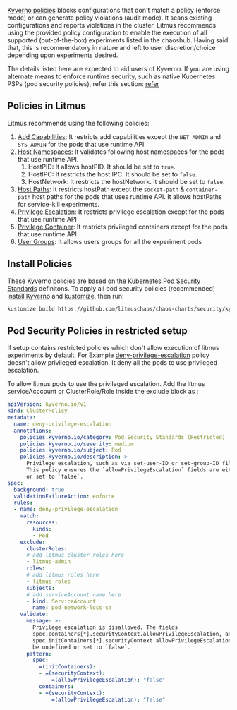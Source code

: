 [Kyverno policies](https://kyverno.io/policies/pod-security/) blocks configurations that don't match a policy (enforce mode) or can generate policy violations (audit mode). It scans existing configurations and reports violations in the cluster. 
Litmus recommends using the provided policy configuration to enable the execution of all supported (out-of-the-box) experiments listed in the chaoshub. Having said that, this is recommendatory in nature and left to user discretion/choice depending upon experiments desired.  

The details listed here are expected to aid users of Kyverno. If you are using alternate means to enforce runtime security, such as native Kubernetes PSPs (pod security policies), refer this section: [refer](https://litmuschaos.github.io/litmus/experiments/concepts/security/psp/)

## Policies in Litmus

Litmus recommends using the following policies:

1. [Add Capabilities](https://raw.githubusercontent.com/litmuschaos/chaos-charts/master/security/kyverno-policies/allow-capabilities-for-litmus-experiments-which-uses-runtime-api.yaml): It restricts add capabilities except the `NET_ADMIN` and `SYS_ADMIN` for the pods that use runtime API
1. [Host Namespaces](https://raw.githubusercontent.com/litmuschaos/chaos-charts/master/security/kyverno-policies/allow-host-namespaces-for-litmus-experiments-which-uses-runtime-api.yaml): It validates following host namespaces for the pods that use runtime API.
    1. HostPID: It allows hostPID. It should be set to `true`.
    1. HostIPC: It restricts the host IPC. It should be set to `false`.
    1. HostNetwork: It restricts the hostNetwork. It should be set to `false`.
1. [Host Paths](https://raw.githubusercontent.com/litmuschaos/chaos-charts/master/security/kyverno-policies/allow-host-paths-for-litmus-experiments-which-uses-hostPaths.yaml): It restricts hostPath except the `socket-path` & `container-path` host paths for the pods that uses runtime API. It allows hostPaths for service-kill experiments.
1. [Privilege Escalation](https://raw.githubusercontent.com/litmuschaos/chaos-charts/master/security/kyverno-policies/allow-privilege-escalation-for-litmus-experiments-which-uses-runtime-api.yaml): It restricts privilege escalation except for the pods that use runtime API
1. [Privilege Container](https://raw.githubusercontent.com/litmuschaos/chaos-charts/master/security/kyverno-policies/allow-privileged-containers-for-litmus-experiments-which-uses-runtime-api.yaml): It restricts privileged containers except for the pods that use runtime API
1. [User Groups](https://raw.githubusercontent.com/litmuschaos/chaos-charts/master/security/kyverno-policies/allow-user-groups-for-litmus-experiments.yaml): It allows users groups for all the experiment pods

## Install Policies

These Kyverno policies are based on the [Kubernetes Pod Security Standards](https://kubernetes.io/docs/concepts/security/pod-security-standards/) definitons. To apply all pod security policies (recommended) [install Kyverno](https://kyverno.io/docs/installation/) and [kustomize](https://kubectl.docs.kubernetes.io/installation/kustomize/binaries/), then run:

```bash
kustomize build https://github.com/litmuschaos/chaos-charts/security/kyverno-policies | kubectl apply -f -
```

## Pod Security Policies in restricted setup

If setup contains restricted policies which don't allow execution of litmus experiments by default. For Example [deny-privilege-escalation](https://kyverno.io/policies/pod-security/restricted/deny-privilege-escalation/deny-privilege-escalation/) policy doesn't allow privileged escalation. It deny all the pods to use privileged escalation.

To allow litmus pods to use the privileged escalation. Add the litmus serviceAcccount or ClusterRole/Role inside the exclude block as :

[embedmd]:# (https://raw.githubusercontent.com/litmuschaos/litmus/master/mkdocs/docs/experiments/concepts/security/restricted-policies.yaml yaml)
```yaml
apiVersion: kyverno.io/v1
kind: ClusterPolicy
metadata:
  name: deny-privilege-escalation
  annotations:
    policies.kyverno.io/category: Pod Security Standards (Restricted)
    policies.kyverno.io/severity: medium
    policies.kyverno.io/subject: Pod
    policies.kyverno.io/description: >-
      Privilege escalation, such as via set-user-ID or set-group-ID file mode, should not be allowed.
      This policy ensures the `allowPrivilegeEscalation` fields are either undefined
      or set to `false`.      
spec:
  background: true
  validationFailureAction: enforce
  rules:
  - name: deny-privilege-escalation
    match:
      resources:
        kinds:
        - Pod
    exclude:
      clusterRoles:
      # add litmus cluster roles here
      - litmus-admin
      roles:
      # add litmus roles here
      - litmus-roles
      subjects:
      # add serviceAccount name here
      - kind: ServiceAccount
        name: pod-network-loss-sa
    validate:
      message: >-
        Privilege escalation is disallowed. The fields
        spec.containers[*].securityContext.allowPrivilegeEscalation, and
        spec.initContainers[*].securityContext.allowPrivilegeEscalation must
        be undefined or set to `false`.        
      pattern:
        spec:
          =(initContainers):
          - =(securityContext):
              =(allowPrivilegeEscalation): "false"
          containers:
          - =(securityContext):
              =(allowPrivilegeEscalation): "false"
```
